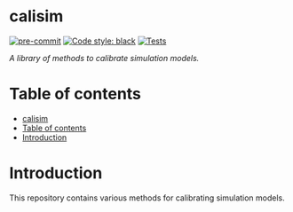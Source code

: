 # calisim

[![pre-commit](https://img.shields.io/badge/pre--commit-enabled-brightgreen?logo=pre-commit)](https://github.com/pre-commit/pre-commit)
[![Code style: black](https://img.shields.io/badge/code%20style-black-000000.svg)](https://github.com/psf/black)
[![Tests](https://github.com/PlantandFoodResearch/calisim/actions/workflows/tests.yaml/badge.svg?branch=main)](https://github.com/PlantandFoodResearch/calisim/actions/workflows/tests.yaml)

*A library of methods to calibrate simulation models.*

# Table of contents

- [calisim](#calisim)
- [Table of contents](#table-of-contents)
- [Introduction](#introduction)

# Introduction

This repository contains various methods for calibrating simulation models.
